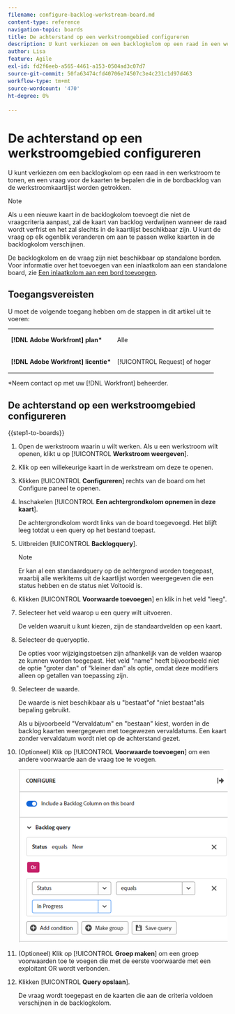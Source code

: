 ```yaml
---
filename: configure-backlog-workstream-board.md
content-type: reference
navigation-topic: boards
title: De achterstand op een werkstroomgebied configureren
description: U kunt verkiezen om een backlogkolom op een raad in een werkstroom te tonen, en een vraag voor de kaarten te bepalen die in de bordbacklog van de werkstroomkaartlijst worden getrokken.
author: Lisa
feature: Agile
exl-id: fd2f6eeb-a565-4461-a153-0504ad3c07d7
source-git-commit: 50fa63474cfd40706e74507c3e4c231c1d97d463
workflow-type: tm+mt
source-wordcount: '470'
ht-degree: 0%

---
```


# De achterstand op een werkstroomgebied configureren

U kunt verkiezen om een backlogkolom op een raad in een werkstroom te tonen, en een vraag voor de kaarten te bepalen die in de bordbacklog van de werkstroomkaartlijst worden getrokken.

>[!NOTE]
>
>Als u een nieuwe kaart in de backlogkolom toevoegt die niet de vraagcriteria aanpast, zal de kaart van backlog verdwijnen wanneer de raad wordt verfrist en het zal slechts in de kaartlijst beschikbaar zijn. U kunt de vraag op elk ogenblik veranderen om aan te passen welke kaarten in de backlogkolom verschijnen.

De backlogkolom en de vraag zijn niet beschikbaar op standalone borden. Voor informatie over het toevoegen van een inlaatkolom aan een standalone board, zie [Een inlaatkolom aan een bord toevoegen](/help/quicksilver/agile/use-boards-agile-planning-tools/add-intake-column-to-board.md).

## Toegangsvereisten

U moet de volgende toegang hebben om de stappen in dit artikel uit te voeren:

<table style="table-layout:auto"> 
 <col> 
 </col> 
 <col> 
 </col> 
 <tbody> 
  <tr> 
   <td role="rowheader"><strong>[!DNL Adobe Workfront] plan*</strong></td> 
   <td> <p>Alle</p> </td> 
  </tr> 
  <tr> 
   <td role="rowheader"><strong>[!DNL Adobe Workfront] licentie*</strong></td> 
   <td> <p>[!UICONTROL Request] of hoger</p> </td> 
  </tr> 
 </tbody> 
</table>

&#42;Neem contact op met uw [!DNL Workfront] beheerder.

## De achterstand op een werkstroomgebied configureren

{{step1-to-boards}}

1. Open de werkstroom waarin u wilt werken. Als u een werkstroom wilt openen, klikt u op [!UICONTROL **Werkstroom weergeven**].
1. Klik op een willekeurige kaart in de werkstream om deze te openen.
1. Klikken [!UICONTROL **Configureren**] rechts van de board om het Configure paneel te openen.
1. Inschakelen [!UICONTROL **Een achtergrondkolom opnemen in deze kaart**].

   De achtergrondkolom wordt links van de board toegevoegd. Het blijft leeg totdat u een query op het bestand toepast.

1. Uitbreiden [!UICONTROL **Backlogquery**].

   >[!NOTE]
   >
   >Er kan al een standaardquery op de achtergrond worden toegepast, waarbij alle werkitems uit de kaartlijst worden weergegeven die een status hebben en de status niet Voltooid is.

1. Klikken [!UICONTROL **Voorwaarde toevoegen**] en klik in het veld &quot;leeg&quot;.
1. Selecteer het veld waarop u een query wilt uitvoeren.

   De velden waaruit u kunt kiezen, zijn de standaardvelden op een kaart.

1. Selecteer de queryoptie.

   De opties voor wijzigingstoetsen zijn afhankelijk van de velden waarop ze kunnen worden toegepast. Het veld &quot;name&quot; heeft bijvoorbeeld niet de optie &quot;groter dan&quot; of &quot;kleiner dan&quot; als optie, omdat deze modifiers alleen op getallen van toepassing zijn.

1. Selecteer de waarde.

   De waarde is niet beschikbaar als u &quot;bestaat&quot;of &quot;niet bestaat&quot;als bepaling gebruikt.

   Als u bijvoorbeeld &quot;Vervaldatum&quot; en &quot;bestaan&quot; kiest, worden in de backlog kaarten weergegeven met toegewezen vervaldatums. Een kaart zonder vervaldatum wordt niet op de achterstand gezet.

1. (Optioneel) Klik op [!UICONTROL **Voorwaarde toevoegen**] om een andere voorwaarde aan de vraag toe te voegen.

   ![Backlogquery](assets/backlog-query-wrkstrm-board.png)

1. (Optioneel) Klik op [!UICONTROL **Groep maken**] om een groep voorwaarden toe te voegen die met de eerste voorwaarde met een exploitant OR wordt verbonden.
1. Klikken [!UICONTROL **Query opslaan**].

   De vraag wordt toegepast en de kaarten die aan de criteria voldoen verschijnen in de backlogkolom.
